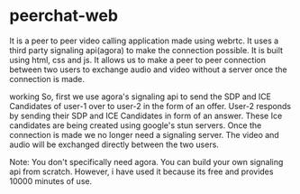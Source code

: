 # peerchat-web
It is a peer to peer video calling application made using webrtc. It uses a third party signaling api(agora) to make the connection possible. It is built using html, css and js.
It allows us to make a peer to peer connection between two users to exchange audio and video without a server once the connection is made.

working
So, first we use agora's signaling api to send the SDP and ICE Candidates of user-1 over to user-2 in the form of an offer. User-2 responds by sending their SDP and ICE Candidates in form of an answer. These Ice candidates are being created using google's stun servers. Once the connection is made we no longer need a signaling server. The video and audio will be exchanged directly between the two users.

Note:
You don't specifically need agora. You can build your own signaling api from scratch. However, i have used it because its free and provides 10000 minutes of use.
